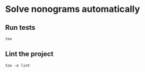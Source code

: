 # Solve nonograms automatically

## Run tests

```
tox
```

## Lint the project

```
tox -e lint
```
